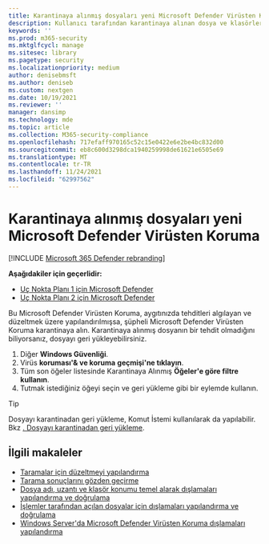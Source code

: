 ```yaml
---
title: Karantinaya alınmış dosyaları yeni Microsoft Defender Virüsten Koruma
description: Kullanıcı tarafından karantinaya alınan dosya ve klasörleri geri Microsoft Defender Virüsten Koruma.
keywords: ''
ms.prod: m365-security
ms.mktglfcycl: manage
ms.sitesec: library
ms.pagetype: security
ms.localizationpriority: medium
author: denisebmsft
ms.author: deniseb
ms.custom: nextgen
ms.date: 10/19/2021
ms.reviewer: ''
manager: dansimp
ms.technology: mde
ms.topic: article
ms.collection: M365-security-compliance
ms.openlocfilehash: 717efaff970165c52c15e0422e6e2be4bc832d00
ms.sourcegitcommit: eb8c600d3298dca1940259998de61621e6505e69
ms.translationtype: MT
ms.contentlocale: tr-TR
ms.lasthandoff: 11/24/2021
ms.locfileid: "62997562"
---
```

# <a name="restore-quarantined-files-in-microsoft-defender-antivirus"></a>Karantinaya alınmış dosyaları yeni Microsoft Defender Virüsten Koruma

[!INCLUDE [Microsoft 365 Defender rebranding](../../includes/microsoft-defender.md)]


**Aşağıdakiler için geçerlidir:**
- [Uç Nokta Planı 1 için Microsoft Defender](https://go.microsoft.com/fwlink/p/?linkid=2154037)
- [Uç Nokta Planı 2 için Microsoft Defender](https://go.microsoft.com/fwlink/p/?linkid=2154037)

Bu Microsoft Defender Virüsten Koruma, aygıtınızda tehditleri algılayan ve düzeltmek üzere yapılandırılmışsa, şüpheli Microsoft Defender Virüsten Koruma karantinaya alın. Karantinaya alınmış dosyanın bir tehdit olmadığını biliyorsanız, dosyayı geri yükleyebilirsiniz.

1. Diğer **Windows Güvenliği**.
2. Virüs **koruması'& ve koruma** **geçmişi'ne tıklayın**.
3. Tüm son öğeler listesinde Karantinaya Alınmış **Öğeler'e göre filtre kullanın**.
4. Tutmak istediğiniz öğeyi seçin ve geri yükleme gibi bir eylemde kullanın.

> [!TIP]
> Dosyayı karantinadan geri yükleme, Komut İstemi kullanılarak da yapılabilir. Bkz [. Dosyayı karantinadan geri yükleme](/windows/security/threat-protection/microsoft-defender-atp/respond-file-alerts#restore-file-from-quarantine). 

## <a name="related-articles"></a>İlgili makaleler

- [Taramalar için düzeltmeyi yapılandırma](configure-remediation-microsoft-defender-antivirus.md)
- [Tarama sonuçlarını gözden geçirme](review-scan-results-microsoft-defender-antivirus.md)
- [Dosya adı, uzantı ve klasör konumu temel alarak dışlamaları yapılandırma ve doğrulama](configure-extension-file-exclusions-microsoft-defender-antivirus.md)
- [İşlemler tarafından açılan dosyalar için dışlamaları yapılandırma ve doğrulama](configure-process-opened-file-exclusions-microsoft-defender-antivirus.md)
- [Windows Server'da Microsoft Defender Virüsten Koruma dışlamaları yapılandırma](configure-server-exclusions-microsoft-defender-antivirus.md)